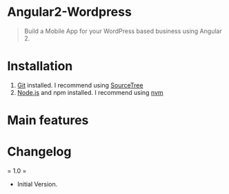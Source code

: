 # Angular2-Wordpress
> Build a Mobile App for your WordPress based business using Angular 2.

# Installation
1. [Git](http://git-scm.com "Git distributed version control system") installed. I recommend using [SourceTree](https://www.sourcetreeapp.com)
1. [Node.js](http://nodejs.org) and npm installed. I recommend using [nvm](https://github.com/creationix/nvm)

# Main features

# Changelog
= 1.0 =
* Initial Version.
